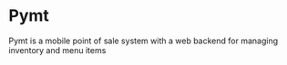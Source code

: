 # Pymt
Pymt is a mobile point of sale system with a web backend for managing inventory and menu items
